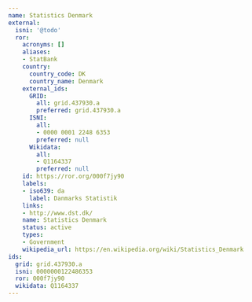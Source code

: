 ```yaml
---
name: Statistics Denmark
external:
  isni: '@todo'
  ror:
    acronyms: []
    aliases:
    - StatBank
    country:
      country_code: DK
      country_name: Denmark
    external_ids:
      GRID:
        all: grid.437930.a
        preferred: grid.437930.a
      ISNI:
        all:
        - 0000 0001 2248 6353
        preferred: null
      Wikidata:
        all:
        - Q1164337
        preferred: null
    id: https://ror.org/000f7jy90
    labels:
    - iso639: da
      label: Danmarks Statistik
    links:
    - http://www.dst.dk/
    name: Statistics Denmark
    status: active
    types:
    - Government
    wikipedia_url: https://en.wikipedia.org/wiki/Statistics_Denmark
ids:
  grid: grid.437930.a
  isni: 0000000122486353
  ror: 000f7jy90
  wikidata: Q1164337
---
```

